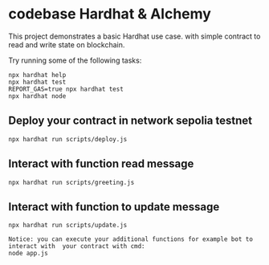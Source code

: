 # codebase Hardhat & Alchemy

This project demonstrates a basic Hardhat use case. with  simple contract to read and write state on blockchain. 

Try running some of the following tasks:

```shell
npx hardhat help
npx hardhat test
REPORT_GAS=true npx hardhat test
npx hardhat node
```
## Deploy your contract in network sepolia testnet
```shell
npx hardhat run scripts/deploy.js
```

## Interact with function read message
```shell
npx hardhat run scripts/greeting.js
```

## Interact with function to update message
```shell
npx hardhat run scripts/update.js
```

```
Notice: you can execute your additional functions for example bot to interact with  your contract with cmd:
node app.js
```
